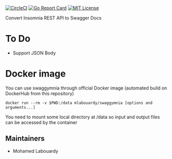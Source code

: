 [![CircleCI](https://circleci.com/gh/mlabouardy/swaggymnia/tree/master.svg?style=svg&circle-token=bcfce92d1e46aaf0d50b4b3fa8baf8406d4bc115)](https://circleci.com/gh/mlabouardy/swaggymnia/tree/master) [![Go Report Card](https://goreportcard.com/badge/github.com/mlabouardy/swaggymnia)](https://goreportcard.com/report/github.com/mlabouardy/swaggymnia) [![MIT License](http://img.shields.io/badge/license-MIT-blue.svg?style=flat)](LICENSE)

Convert Insomnia REST API to Swagger Docs

# To Do

- Support JSON Body

# Docker image

You can use swaggymnia through official Docker image (automated build on DockerHub from this repository)

```
docker run --rm -v $PWD:/data mlabouardy/swaggymnia [options and arguments...]
```

You need to mount some local directory at /data so input and output files can be accessed by the container

## Maintainers

- Mohamed Labouardy
